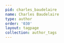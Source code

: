 ```yaml
---
pid: charles_baudelaire
name: Charles Baudelaire
type: author
order: '030'
layout: tagpage
collection: author_tags
---
```

